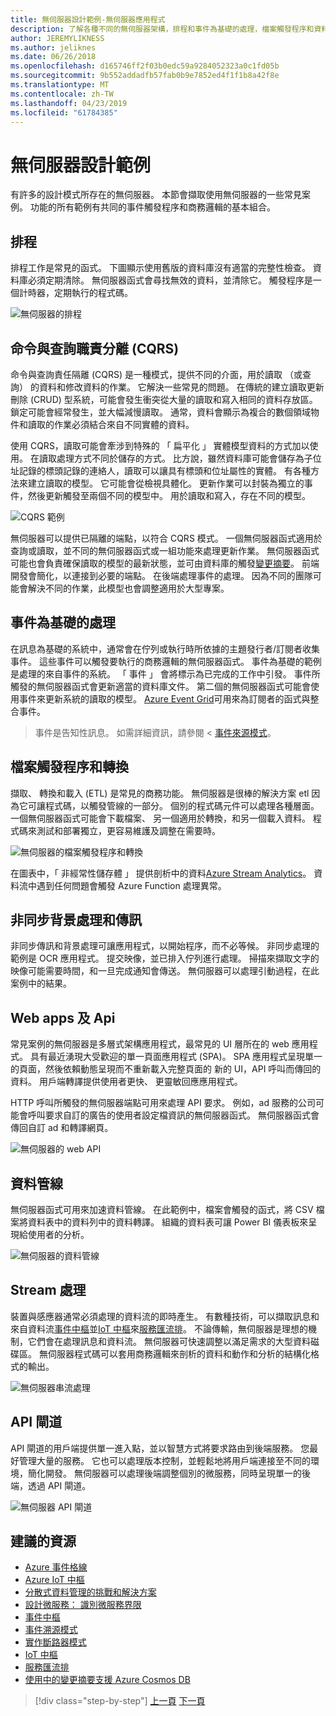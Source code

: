 ```yaml
---
title: 無伺服器設計範例-無伺服器應用程式
description: 了解各種不同的無伺服器架構，排程和事件為基礎的處理，檔案觸發程序和資料流處理序所支援的案例。
author: JEREMYLIKNESS
ms.author: jeliknes
ms.date: 06/26/2018
ms.openlocfilehash: d165746ff2f03b0edc59a9284052323a0c1fd05b
ms.sourcegitcommit: 9b552addadfb57fab0b9e7852ed4f1f1b8a42f8e
ms.translationtype: MT
ms.contentlocale: zh-TW
ms.lasthandoff: 04/23/2019
ms.locfileid: "61784385"
---
```

# <a name="serverless-design-examples"></a>無伺服器設計範例

有許多的設計模式所存在的無伺服器。 本節會擷取使用無伺服器的一些常見案例。 功能的所有範例有共同的事件觸發程序和商務邏輯的基本組合。

## <a name="scheduling"></a>排程

排程工作是常見的函式。 下圖顯示使用舊版的資料庫沒有適當的完整性檢查。 資料庫必須定期清除。 無伺服器函式會尋找無效的資料，並清除它。 觸發程序是一個計時器，定期執行的程式碼。

![無伺服器的排程](./media/serverless-scheduling.png)

## <a name="command-and-query-responsibility-segregation-cqrs"></a>命令與查詢職責分離 (CQRS)

命令與查詢責任隔離 (CQRS) 是一種模式，提供不同的介面，用於讀取 （或查詢） 的資料和修改資料的作業。 它解決一些常見的問題。 在傳統的建立讀取更新刪除 (CRUD) 型系統，可能會發生衝突從大量的讀取和寫入相同的資料存放區。 鎖定可能會經常發生，並大幅減慢讀取。 通常，資料會顯示為複合的數個領域物件和讀取的作業必須結合來自不同實體的資料。

使用 CQRS，讀取可能會牽涉到特殊的 「 扁平化 」 實體模型資料的方式加以使用。 在讀取處理方式不同於儲存的方式。 比方說，雖然資料庫可能會儲存為子位址記錄的標頭記錄的連絡人，讀取可以讓具有標頭和位址屬性的實體。 有各種方法來建立讀取的模型。 它可能會從檢視具體化。 更新作業可以封裝為獨立的事件，然後更新觸發至兩個不同的模型中。 用於讀取和寫入，存在不同的模型。

![CQRS 範例](./media/cqrs-example.png)

無伺服器可以提供已隔離的端點，以符合 CQRS 模式。 一個無伺服器函式適用於查詢或讀取，並不同的無伺服器函式或一組功能來處理更新作業。 無伺服器函式可能也會負責確保讀取的模型的最新狀態，並可由資料庫的觸發[變更摘要](https://docs.microsoft.com/azure/cosmos-db/change-feed)。 前端開發會簡化，以連接到必要的端點。 在後端處理事件的處理。 因為不同的團隊可能會解決不同的作業，此模型也會調整適用於大型專案。

## <a name="event-based-processing"></a>事件為基礎的處理

在訊息為基礎的系統中，通常會在佇列或執行時所依據的主題發行者/訂閱者收集事件。 這些事件可以觸發要執行的商務邏輯的無伺服器函式。 事件為基礎的範例是處理的來自事件的系統。 「 事件 」 會將標示為已完成的工作中引發。 事件所觸發的無伺服器函式會更新適當的資料庫文件。 第二個的無伺服器函式可能會使用事件來更新系統的讀取的模型。 [Azure Event Grid](https://docs.microsoft.com/azure/event-grid/overview)可用來為訂閱者的函式與整合事件。

> 事件是告知性訊息。 如需詳細資訊，請參閱 <<c0> [ 事件來源模式](https://docs.microsoft.com/azure/architecture/patterns/event-sourcing)。

## <a name="file-triggers-and-transformations"></a>檔案觸發程序和轉換

擷取、 轉換和載入 (ETL) 是常見的商務功能。 無伺服器是很棒的解決方案 etl 因為它可讓程式碼，以觸發管線的一部分。 個別的程式碼元件可以處理各種層面。 一個無伺服器函式可能會下載檔案、 另一個適用於轉換，和另一個載入資料。 程式碼來測試和部署獨立，更容易維護及調整在需要時。

![無伺服器的檔案觸發程序和轉換](./media/serverless-file-triggers.png)

在圖表中，「 非經常性儲存體 」 提供剖析中的資料[Azure Stream Analytics](https://docs.microsoft.com/azure/stream-analytics)。 資料流中遇到任何問題會觸發 Azure Function 處理異常。

## <a name="asynchronous-background-processing-and-messaging"></a>非同步背景處理和傳訊

非同步傳訊和背景處理可讓應用程式，以開始程序，而不必等候。 非同步處理的範例是 OCR 應用程式。 提交映像，並已排入佇列進行處理。 掃描來擷取文字的映像可能需要時間，和一旦完成通知會傳送。 無伺服器可以處理引動過程，在此案例中的結果。

## <a name="web-apps-and-apis"></a>Web apps 及 Api

常見案例的無伺服器是多層式架構應用程式，最常見的 UI 層所在的 web 應用程式。 具有最近湧現大受歡迎的單一頁面應用程式 (SPA)。 SPA 應用程式呈現單一的頁面，然後依賴動態呈現而不重新載入完整頁面的 新的 UI，API 呼叫而傳回的資料。 用戶端轉譯提供使用者更快、 更靈敏回應應用程式。

HTTP 呼叫所觸發的無伺服器端點可用來處理 API 要求。 例如，ad 服務的公司可能會呼叫要求自訂的廣告的使用者設定檔資訊的無伺服器函式。 無伺服器函式會傳回自訂 ad 和轉譯網頁。

![無伺服器的 web API](./media/serverless-web-api.png)

## <a name="data-pipeline"></a>資料管線

無伺服器函式可用來加速資料管線。 在此範例中，檔案會觸發的函式，將 CSV 檔案將資料表中的資料列中的資料轉譯。 組織的資料表可讓 Power BI 儀表板來呈現給使用者的分析。

![無伺服器的資料管線](./media/serverless-data-pipeline.png)

## <a name="stream-processing"></a>Stream 處理

裝置與感應器通常必須處理的資料流的即時產生。 有數種技術，可以擷取訊息和來自資料流[事件中樞](https://docs.microsoft.com/azure/event-hubs/event-hubs-what-is-event-hubs)並[IoT 中樞](https://docs.microsoft.com/azure/iot-hub)來[服務匯流排](https://docs.microsoft.com/azure/service-bus)。 不論傳輸，無伺服器是理想的機制，它們會在處理訊息和資料流。 無伺服器可快速調整以滿足需求的大型資料磁碟區。 無伺服器程式碼可以套用商務邏輯來剖析的資料和動作和分析的結構化格式的輸出。

![無伺服器串流處理](./media/serverless-stream-processing.png)

## <a name="api-gateway"></a>API 閘道

API 閘道的用戶端提供單一進入點，並以智慧方式將要求路由到後端服務。 您最好管理大量的服務。 它也可以處理版本控制，並輕鬆地將用戶端連接至不同的環境，簡化開發。 無伺服器可以處理後端調整個別的微服務，同時呈現單一的後端，透過 API 閘道。

![無伺服器 API 閘道](./media/serverless-api-gateway.png)

## <a name="recommended-resources"></a>建議的資源

* [Azure 事件格線](https://docs.microsoft.com/azure/event-grid/overview)
* [Azure IoT 中樞](https://docs.microsoft.com/azure/iot-hub)
* [分散式資料管理的挑戰和解決方案](../microservices-architecture/architect-microservice-container-applications/distributed-data-management.md)
* [設計微服務： 識別微服務界限](https://docs.microsoft.com/azure/architecture/microservices/microservice-boundaries)
* [事件中樞](https://docs.microsoft.com/azure/event-hubs/event-hubs-what-is-event-hubs)
* [事件溯源模式](https://docs.microsoft.com/azure/architecture/patterns/event-sourcing)
* [實作斷路器模式](../microservices-architecture/implement-resilient-applications/implement-circuit-breaker-pattern.md)
* [IoT 中樞](https://docs.microsoft.com/azure/iot-hub)
* [服務匯流排](https://docs.microsoft.com/azure/service-bus)
* [使用中的變更摘要支援 Azure Cosmos DB](https://docs.microsoft.com/azure/cosmos-db/change-feed)

>[!div class="step-by-step"]
>[上一頁](serverless-architecture-considerations.md)
>[下一頁](azure-serverless-platform.md)
